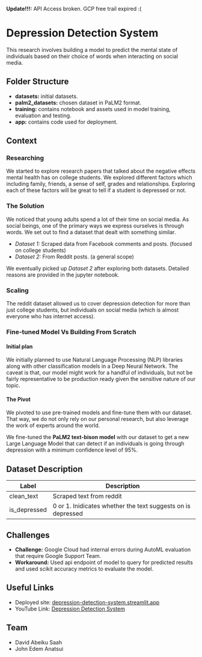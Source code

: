 **Update!!!:** API Access broken. GCP free trail expired :(

# Depression Detection System

This research involves building a model to predict the mental state of individuals
based on their choice of words when interacting on social media.

## Folder Structure

- **datasets:** initial datasets.
- **palm2_datasets:** chosen dataset in PaLM2 format.
- **training:** contains notebook and assets used in model training, evaluation
  and testing.
- **app:** contains code used for deployment.

## Context

### Researching

We started to explore research papers that talked about the negative effects mental
health has on college students. We explored different factors which including
family, friends, a sense of self, grades and relationships. Exploring each of these
factors will be great to tell if a student is depressed or not.

### The Solution

We noticed that young adults spend a lot of their time on social media.
As social beings, one of the primary ways we express ourselves is through words.
We set out to find a dataset that dealt with something similar.

- _Dataset 1:_ Scraped data from Facebook comments and posts. (focused on
  college students)
- _Dataset 2:_ From Reddit posts. (a general scope)

We eventually picked up _Dataset 2_ after exploring both datasets. Detailed
reasons are provided in the jupyter notebook.

### Scaling

The reddit dataset allowed us to cover depression detection for more than just
college students, but individuals on social media (which is almost everyone who
has internet access).

### Fine-tuned Model Vs Building From Scratch

#### Initial plan

We initially planned to use Natural Language Processing (NLP) libraries along with
other classification models in a Deep Neural Network. The caveat is that, our model
might work for a handful of individuals, but not be fairly representative to be
production ready given the sensitive nature of our topic.

#### The Pivot

We pivoted to use pre-trained models and fine-tune them with our dataset. That
way, we do not only rely on our personal research, but also leverage the work
of experts around the world.

We fine-tuned the **PaLM2 text-bison model** with our dataset to get a new Large
Language Model that can detect if an individuals is going through depression with
a minimum confidence level of 95%.

## Dataset Description

| Label        | Description                                                  |
| ------------ | ------------------------------------------------------------ |
| clean_text   | Scraped text from reddit                                     |
| is_depressed | 0 or 1. Inidicates whether the text suggests on is depressed |

## Challenges

- **Challenge:** Google Cloud had internal errors during AutoML evaluation that require
  Google Support Team.
- **Workaround:** Used api endpoint of model to query for predicted results and used
  scikit accuracy metrics to evaluate the model.

## Useful Links

- Deployed site: [depression-detection-system.streamlit.app](https://depression-detection-system.streamlit.app/)
- YouTube Link: [Depression Detection System](https://youtu.be/TU8LdRdm5AI)

## Team

- David Abeiku Saah
- John Edem Anatsui

